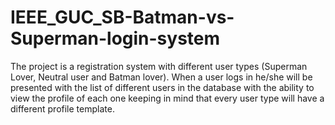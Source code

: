 # IEEE_GUC_SB-Batman-vs-Superman-login-system
The project is a registration system with different user types (Superman Lover, Neutral user and Batman lover). When a user logs in he/she will be presented with the list of different users in the database with the ability to view the profile of each one keeping in mind that every user type will have a different profile template.
